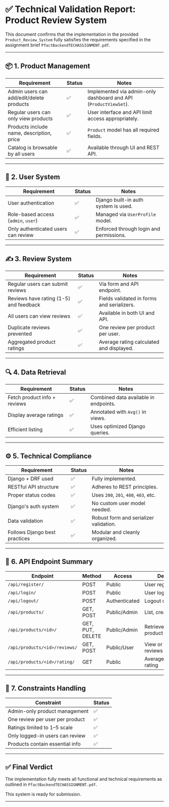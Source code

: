 # ✅ Technical Validation Report: Product Review System

This document confirms that the implementation in the provided `Product_Review_System` fully satisfies the requirements specified in the assignment brief `PfactBackendTECHASSIGNMENT.pdf`.

---

## 📦 1. Product Management

| Requirement | Status | Notes |
|------------|--------|-------|
| Admin users can add/edit/delete products | ✅ | Implemented via admin-only dashboard and API (`ProductViewSet`). |
| Regular users can only view products | ✅ | User interface and API limit access appropriately. |
| Products include name, description, price | ✅ | `Product` model has all required fields. |
| Catalog is browsable by all users | ✅ | Available through UI and REST API. |

---

## 👥 2. User System

| Requirement | Status | Notes |
|------------|--------|-------|
| User authentication | ✅ | Django built-in auth system is used. |
| Role-based access (`admin`, `user`) | ✅ | Managed via `UserProfile` model. |
| Only authenticated users can review | ✅ | Enforced through login and permissions. |

---

## ✍️ 3. Review System

| Requirement | Status | Notes |
|------------|--------|-------|
| Regular users can submit reviews | ✅ | Via form and API endpoint. |
| Reviews have rating (1-5) and feedback | ✅ | Fields validated in forms and serializers. |
| All users can view reviews | ✅ | Available in both UI and API. |
| Duplicate reviews prevented | ✅ | One review per product per user. |
| Aggregated product ratings | ✅ | Average rating calculated and displayed. |

---

## 🔍 4. Data Retrieval

| Requirement | Status | Notes |
|------------|--------|-------|
| Fetch product info + reviews | ✅ | Combined data available in endpoints. |
| Display average ratings | ✅ | Annotated with `Avg()` in views. |
| Efficient listing | ✅ | Uses optimized Django queries. |

---

## ⚙️ 5. Technical Compliance

| Requirement | Status | Notes |
|------------|--------|-------|
| Django + DRF used | ✅ | Fully implemented. |
| RESTful API structure | ✅ | Adheres to REST principles. |
| Proper status codes | ✅ | Uses `200`, `201`, `400`, `403`, etc. |
| Django's auth system | ✅ | No custom user model needed. |
| Data validation | ✅ | Robust form and serializer validation. |
| Follows Django best practices | ✅ | Modular and cleanly organized. |

---

## 🧩 6. API Endpoint Summary

| Endpoint | Method | Access | Description |
|----------|--------|--------|-------------|
| `/api/register/` | POST | Public | User registration |
| `/api/login/` | POST | Public | User login |
| `/api/logout/` | POST | Authenticated | Logout current user |
| `/api/products/` | GET, POST | Public/Admin | List, create product |
| `/api/products/<id>/` | GET, PUT, DELETE | Public/Admin | Retrieve/update/delete product |
| `/api/products/<id>/reviews/` | GET, POST | Public/User | View or submit reviews |
| `/api/products/<id>/rating/` | GET | Public | Average product rating |

---

## 🔐 7. Constraints Handling

| Constraint | Status |
|------------|--------|
| Admin-only product management | ✅ |
| One review per user per product | ✅ |
| Ratings limited to 1–5 scale | ✅ |
| Only logged-in users can review | ✅ |
| Products contain essential info | ✅ |

---

## ✅ Final Verdict

The implementation fully meets all functional and technical requirements as outlined in `PfactBackendTECHASSIGNMENT.pdf`.

This system is ready for submission.

---


